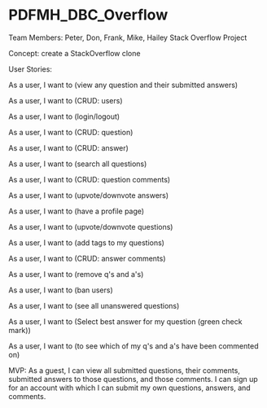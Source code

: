 # PDFMH_DBC_Overflow
Team Members: Peter, Don, Frank, Mike, Hailey Stack Overflow Project

Concept: create a StackOverflow clone

User Stories:

As a user, I want to (view any question and their submitted answers)

As a user, I want to (CRUD: users)

As a user, I want to (login/logout)

As a user, I want to (CRUD: question)

As a user, I want to (CRUD: answer)

As a user, I want to (search all questions)

As a user, I want to (CRUD: question comments)

As a user, I want to (upvote/downvote answers)

As a user, I want to (have a profile page)

As a user, I want to (upvote/downvote questions)

As a user, I want to (add tags to my questions)

As a user, I want to (CRUD: answer comments)

As a user, I want to (remove q's and a's)

As a user, I want to (ban users)

As a user, I want to (see all unanswered questions)

As a user, I want to (Select best answer for my question (green check mark))

As a user, I want to (to see which of my q's and a's have been commented on)


MVP: As a guest, I can view all submitted questions, their comments, submitted answers to those questions, and those comments. I can sign up for an account with which I can submit my own questions, answers, and comments.

